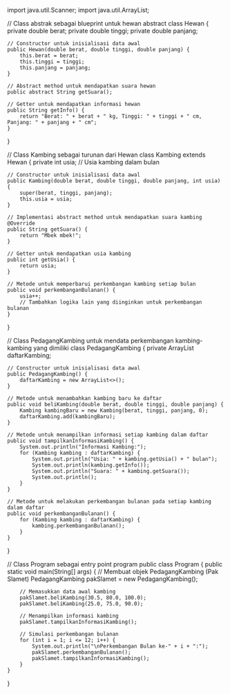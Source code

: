 import java.util.Scanner;
import java.util.ArrayList;

// Class abstrak sebagai blueprint untuk hewan
abstract class Hewan {
    private double berat;
    private double tinggi;
    private double panjang;

    // Constructor untuk inisialisasi data awal
    public Hewan(double berat, double tinggi, double panjang) {
        this.berat = berat;
        this.tinggi = tinggi;
        this.panjang = panjang;
    }

    // Abstract method untuk mendapatkan suara hewan
    public abstract String getSuara();

    // Getter untuk mendapatkan informasi hewan
    public String getInfo() {
        return "Berat: " + berat + " kg, Tinggi: " + tinggi + " cm, Panjang: " + panjang + " cm";
    }
}

// Class Kambing sebagai turunan dari Hewan
class Kambing extends Hewan {
    private int usia; // Usia kambing dalam bulan

    // Constructor untuk inisialisasi data awal
    public Kambing(double berat, double tinggi, double panjang, int usia) {
        super(berat, tinggi, panjang);
        this.usia = usia;
    }

    // Implementasi abstract method untuk mendapatkan suara kambing
    @Override
    public String getSuara() {
        return "Mbek mbek!";
    }

    // Getter untuk mendapatkan usia kambing
    public int getUsia() {
        return usia;
    }

    // Metode untuk memperbarui perkembangan kambing setiap bulan
    public void perkembanganBulanan() {
        usia++;
        // Tambahkan logika lain yang diinginkan untuk perkembangan bulanan
    }
}

// Class PedagangKambing untuk mendata perkembangan kambing-kambing yang dimiliki
class PedagangKambing {
    private ArrayList<Kambing> daftarKambing;

    // Constructor untuk inisialisasi data awal
    public PedagangKambing() {
        daftarKambing = new ArrayList<>();
    }

    // Metode untuk menambahkan kambing baru ke daftar
    public void beliKambing(double berat, double tinggi, double panjang) {
        Kambing kambingBaru = new Kambing(berat, tinggi, panjang, 0);
        daftarKambing.add(kambingBaru);
    }

    // Metode untuk menampilkan informasi setiap kambing dalam daftar
    public void tampilkanInformasiKambing() {
        System.out.println("Informasi Kambing:");
        for (Kambing kambing : daftarKambing) {
            System.out.println("Usia: " + kambing.getUsia() + " bulan");
            System.out.println(kambing.getInfo());
            System.out.println("Suara: " + kambing.getSuara());
            System.out.println();
        }
    }

    // Metode untuk melakukan perkembangan bulanan pada setiap kambing dalam daftar
    public void perkembanganBulanan() {
        for (Kambing kambing : daftarKambing) {
            kambing.perkembanganBulanan();
        }
    }
}

// Class Program sebagai entry point program
public class Program {
    public static void main(String[] args) {
        // Membuat objek PedagangKambing (Pak Slamet)
        PedagangKambing pakSlamet = new PedagangKambing();

        // Memasukkan data awal kambing
        pakSlamet.beliKambing(30.5, 80.0, 100.0);
        pakSlamet.beliKambing(25.0, 75.0, 90.0);

        // Menampilkan informasi kambing
        pakSlamet.tampilkanInformasiKambing();

        // Simulasi perkembangan bulanan
        for (int i = 1; i <= 12; i++) {
            System.out.println("\nPerkembangan Bulan ke-" + i + ":");
            pakSlamet.perkembanganBulanan();
            pakSlamet.tampilkanInformasiKambing();
        }
    }
}
